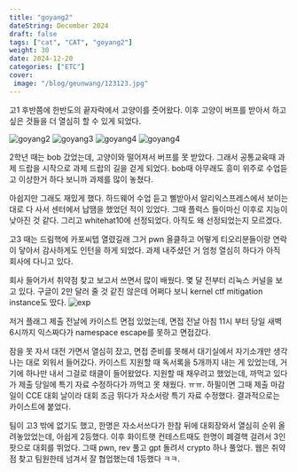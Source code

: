 ```yaml
---
title: "goyang2"
dateString: December 2024
draft: false
tags: ["cat", "CAT", "goyang2"]
weight: 30
date: 2024-12-20
categories: ["ETC"]
cover:
 image: "/blog/geunwang/123123.jpg"
---
```


고1 후반쯤에 한반도의 끝자락에서 고양이를 줏어왔다.
이후 고양이 버프를 받아서 하고 싶은 것들을 더 열심히 할 수 있게 되었다.

![goyang2](/blog/geunwang/20240116_094214.jpg)
![goyang3](/blog/geunwang/20241129_084448.jpg)
![goyang4](/blog/geunwang/20240710_201001.jpg)
![goyang4](/blog/geunwang/20240526_122229.jpg)

2학년 때는 bob 갔었는데, 고양이와 떨어져서 버프를 못 받았다.
그래서 공통교육때 과제 드랍을 시작으로 과제 드랍의 길을 걷게 되었다.
bob때 아무래도 흥미 위주로 수업듣고 이상한거 하다 보니까 과제를 많이 놓쳤다.

아쉽지만 그래도 재밌게 했다.
하드웨어 수업 듣고 삘받아서 알리익스프레스에서 보이는 대로 다 사서 센터에서 납땜을 했었던 적이 있었다.
그때 플럭스 들이마신 이후로 지능이 낮아진 것 같다.
그리고 whitehat10에 선정되었다.
아직도 왜 선정되었는지 모르겠다.

고3 때는 드림핵에 카포씨텝 열렸길래 그거 pwn 올클하고 어떻게 티오리분들이랑 연락이 닿아서 감사하게도 인턴을 하게 되었다.
과제 내주셨던 거 엄청 열심히 하다가 아직 회사에 다니고 있다.

회사 들어가서 취약점 찾고 보고서 쓰면서 많이 배웠다.
몇 달 전부터 리눅스 커널을 보고 있다.
구글이 2만 달러 줄 것 같진 않은데 어쩌다 보니 kernel ctf mitigation instance도 땄다.
![exp](/blog/geunwang/image.png)

저거 플래그 제출 전날에 카이스트 면접 있었는데, 면접 전날 아침 11시 부터 당일 새벽 6시까지 익스짜다가 namespace escape를 못하고 면접갔다.

잠을 못 자서 대전 가면서 열심히 잤고, 면접 준비를 못해서 대기실에서 자기소개만 생각나는 대로 외워서 들어갔다.
카이스트 지원할 때 독서록을 5개까지 내는 게 있었는데, 거기에 하나만 내서 그걸로 태클이 들어왔었다.
지원할 때 채우려고 했었는데, 까먹고 있다가 제출 당일에 특기 자료 수정하다가 까먹고 못 채웠다. ㅠㅠ.
하필이면 그때 제출 마감일이 CCE 대회 날이라 대회 조금 뛰다가 자소서랑 특기 자료 수정했다.
결과적으로는 카이스트에 붙었다.

팀이 고3 밖에 없기도 했고, 한명은 자소서쓰다가 한참 뒤에 대회장와서 열심히 순위 올려놓았었는데, 아쉽게 2등했다.
이후 화이트햇 컨테스트때도 한명이 폐결핵 걸려서 3인팟으로 대회를 뛰었다.
그때 pwn, rev 풀고 gpt 돌려서 crypto 하나 풀었다.
웹은 취약점 찾고 팀원한테 넘겨서 잘 협업했는데 1등했다 ㅋㅋ.